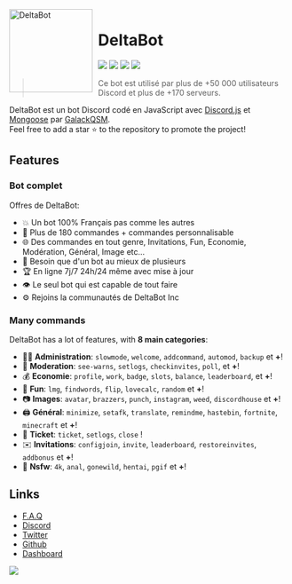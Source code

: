 <img width="150" height="150" align="left" style="float: left; margin: 0 10px 0 0;" alt="DeltaBot" src="http://delta-bot.com/assets/img/logo.png">  

# DeltaBot

[![](https://img.shields.io/discord/761541041152983050.svg?logo=discord&colorB=7289DA)](https://discord.gg/VAatzcw)
[![](https://img.shields.io/badge/discord.js-v12.0.0--dev-blue.svg?logo=npm)](https://github.com/discordjs)
[![](https://img.shields.io/badge/paypal-donate-blue.svg)](https://paypal.me/GalackQSM)
[![](https://www.codefactor.io/repository/github/GalackQSM/DeltaBot/badge)](https://www.codefactor.io/repository/github/GalackQSM/DeltaBot)

> Ce bot est utilisé par plus de +50 000 utilisateurs Discord et plus de +170 serveurs.

DeltaBot est un bot Discord codé en JavaScript avec [Discord.js](https://discord.js.org) et [Mongoose](https://mongoosejs.com/docs/api.html) par [GalackQSM](https://github.com/GalackQSM).  
Feel free to add a star ⭐ to the repository to promote the project!

## Features

### Bot complet

Offres de DeltaBot:
* 💥 Un bot 100% Français pas comme les autres
* 💯 Plus de 180 commandes + commandes personnalisable
* 🌐 Des commandes en tout genre, Invitations, Fun, Economie, Modération, Général, Image etc...
* 🤩 Besoin que d'un bot au mieux de plusieurs
* 🏆 En ligne 7j/7 24h/24 même avec mise à jour
* 👁️ Le seul bot qui est capable de tout faire
* ⚙️ Rejoins la communautés de DeltaBot Inc

### Many commands

DeltaBot has a lot of features, with **8 main categories**:

*   👩‍💼 **Administration**: `slowmode`, `welcome`, `addcommand`, `automod`, `backup` et **+**! 
*   🚓 **Moderation**: `see-warns`, `setlogs`, `checkinvites`, `poll`, et **+**! 
*   💰 **Economie**: `profile`, `work`, `badge`, `slots`, `balance`, `leaderboard`, et **+**! 
*   👻 **Fun**: `lmg`, `findwords`, `flip`, `lovecalc`, `random` et **+**! 
*   📷 **Images**: `avatar`, `brazzers`, `punch`, `instagram`, `weed`, `discordhouse` et **+**! 
*   🖨️ **Général**: `minimize`, `setafk`, `translate`, `remindme`, `hastebin`, `fortnite`, `minecraft` et **+**! 
*   🎫 **Ticket**: `ticket`, `setlogs`, `close` ! 
*   ✉️ **Invitations**: `configjoin`, `invite`, `leaderboard`, `restoreinvites`, `addbonus` et **+**! 
*   🔞 **Nsfw**: `4k`, `anal`, `gonewild`, `hentai`, `pgif` et **+**! 

## Links

*   [F.A.Q](http://delta-bot.com/foire-aux-questions/)
*   [Discord](https://discord.gg/VAatzcw)
*   [Twitter](https://twitter.com/DeltaBotDiscord)
*   [Github](https://github.com/GalackQSM/DeltaBot/)
*   [Dashboard](http://dashboard.delta-bot.com:8080/)

[![](https://delta-bot.com/banner.gif)](https://discord.gg/VAatzcw)
